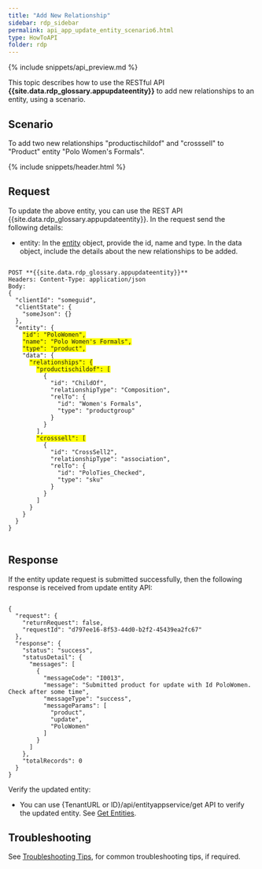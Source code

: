 ```yaml
---
title: "Add New Relationship"
sidebar: rdp_sidebar
permalink: api_app_update_entity_scenario6.html
type: HowToAPI
folder: rdp
---
```


{% include snippets/api_preview.md %}

This topic describes how to use the RESTful API **{{site.data.rdp_glossary.appupdateentity}}** to add new relationships to an entity, using a scenario. 

## Scenario

To add two new relationships "productischildof" and "crosssell" to "Product" entity "Polo Women's Formals".

{% include snippets/header.html %}

## Request

To update the above entity, you can use the REST API {{site.data.rdp_glossary.appupdateentity}}. In the request send the following details:

* entity: In the [entity](api_entity_object_structure.html) object, provide the id, name and type. In the data object, include the details about the new relationships to be added.

<pre>
<code>
POST **{{site.data.rdp_glossary.appupdateentity}}**
Headers: Content-Type: application/json
Body:
{
  "clientId": "someguid",
  "clientState": {
    "someJson": {}
  },
  "entity": {
    <span style="background-color: #FFFF00">"id": "PoloWomen",</span>
    <span style="background-color: #FFFF00">"name": "Polo Women's Formals",</span>
    <span style="background-color: #FFFF00">"type": "product",</span>
    "data": {
      <span style="background-color: #FFFF00">"relationships": {</span>
        <span style="background-color: #FFFF00">"productischildof": [</span>
          {
            "id": "ChildOf",
            "relationshipType": "Composition",
            "relTo": {
              "id": "Women's Formals",
              "type": "productgroup"
            }
          }
        ],
        <span style="background-color: #FFFF00">"crosssell": [</span>
          {
            "id": "CrossSell2",
            "relationshipType": "association",
            "relTo": {
              "id": "PoloTies_Checked",
              "type": "sku"
            }
          }
        ]
      }
    }
  }
}
</code>
</pre>

## Response

If the entity update request is submitted successfully, then the following response is received from update entity API:

<pre><code>
{
  "request": {
    "returnRequest": false,
    "requestId": "d797ee16-8f53-44d0-b2f2-45439ea2fc67"
  },
  "response": {
    "status": "success",
    "statusDetail": {
      "messages": [
        {
          "messageCode": "I0013",
          "message": "Submitted product for update with Id PoloWomen. Check after some time",
          "messageType": "success",
          "messageParams": [
            "product",
            "update",
            "PoloWomen"
          ]
        }
      ]
    },
    "totalRecords": 0
  }
}
</code></pre> 

Verify the updated entity:<br>
* You can use {TenantURL or ID}/api/entityappservice/get API to verify the updated entity. See [Get Entities](api_app_get_entity.html).

## Troubleshooting

See [Troubleshooting Tips](api_troubleshooting_tips.html), for common troubleshooting tips, if required.